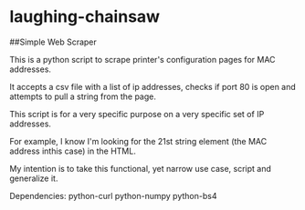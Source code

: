 # laughing-chainsaw
##Simple Web Scraper

This is a python script to scrape printer's configuration pages for MAC addresses.

It accepts a csv file with a list of ip addresses, checks if port 80 is open 
and attempts to pull a string from the page.

This script is for a very specific purpose on a very specific set of IP addresses.

For example, I know I'm looking for the 21st string element (the MAC address inthis case) in the HTML.

My intention is to take this functional, yet narrow use case, script and generalize it.

Dependencies:
python-curl
python-numpy
python-bs4
